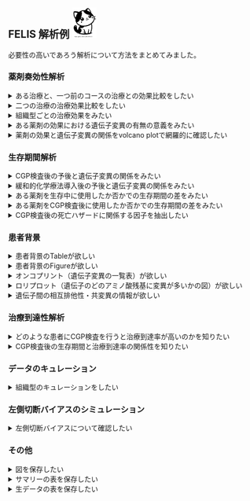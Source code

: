 ## FELIS 解析例 <img src="source/FELIS.png" width=50>
必要性の高いであろう解析について方法をまとめてみました。  
  
  
### 薬剤奏効性解析
<details>
<summary>ある治療と、一つ前のコースの治療との効果比較をしたい</summary>
1. Input C-CAT filesからcase/report CSVファイルを取り込む<br>  
2. Settingから組織型や年齢、治療コースなどの絞り込みを行う<br>  
3. Analysis -> Drug response analysis -> List of drugs used in Palliative CTxボタンを押す<br>  
4. Results -> Drug response -> Tables -> Drug use, by line of treatmentから使用状況を確認する<br>  
5. Analysis -> Drug response analysis -> Choose drugs for treatment effect analysisで治療を選択する<br>
6. Analysis -> Drug response analysis -> Analyze with the setting selected aboveボタンで解析を行う<br>
7. Results -> Drug response -> Time on treatment -> Time on treatment and pre-treatment for the specified treatment, scatter plotで、同一患者群での前治療と指定治療のtime on treatmentの比較を行う<br>
8. Results -> Drug response -> Time on treatment -> Time on treatment and pre-treatment for the specified treatment, KM-curveで、同一患者群での前治療と指定治療のtime on treatmentの比較を行う<br>
<br>
指定の治療を2コース目以降に受けた患者を抽出し、その前の治療とtime on treatmentの期間をカプラン・マイアー法で比較しました。<br>
<br>
<br>
</details>
  
<details>
<summary>二つの治療の治療効果比較をしたい</summary>
1. Input C-CAT filesからcase/report CSVファイルを取り込む<br>  
2. Settingから組織型や年齢、治療コースなどの絞り込みを行う<br>  
3. Analysis -> Drug response analysis -> List of drugs used in Palliative CTxボタンを押す<br>  
4. Results -> Drug response -> Tables -> Drug use, by line of treatmentから使用状況を確認する<br>  
5. Analysis -> Drug response analysis -> Choose drugs for treatment effect analysisで二つ以上の治療を選択する。比較したい2レジメンを、それぞれDrug set 1とDrug set 2に入力する<br>
6. Analysis -> Drug response analysis -> Analyze with the setting selected aboveボタンで解析を行う<br>
7. Results -> Drug response -> Survival after CGP -> Survival and drugで、緩和的化学療法導入後に指定したレジメンで2群で分けた生存曲線を確認する<br>
<br>
とくに、1st lineの治療に限定すると、例えば膵がんの1st line治療としてFOLFIRINOXとGEM + nab-PTXのどちらが生存期間が優れるかの比較ができたりします。<br>
発売が新しい薬剤では左側切断バイアスが強く出るため、治療開始日でマッチングさせた解析も加えました。<br>
<br>
<br>
</details>
  
<details>
<summary>組織型ごとの治療効果をみたい</summary>
1. Input C-CAT filesからcase/report CSVファイルを取り込む<br>  
2. Settingから組織型や年齢、治療コースなどの絞り込みを行う<br>  
3. Analysis -> Drug response analysis -> List of drugs used in Palliative CTxボタンを押す<br>  
4. Results -> Drug response -> Tables -> Drug use, by line of treatmentから使用状況を確認する<br>  
5. Analysis -> Drug response analysis -> Choose drugs for treatment effect analysisで治療を選択する<br>
6. Analysis -> Drug response analysis -> Analyze with the setting selected aboveボタンで解析を行う<br>
7. Results -> Drug response -> Time on treatment -> Time on treatment and pre-treatment for the specified treatment, KM-curveで、遺伝子変異の有無で群分けした指定治療のTime on treatmentをKaplan-Meier法で評価する<br>
<br>
全ての薬剤での治療期間と指定薬剤での治療期間に差がある場合、その遺伝子変異が指定薬剤のbiomarkerである可能性が示唆されます。<br> 
<br>
<br>
</details>
  
<details>
<summary>ある薬剤の効果における遺伝子変異の有無の意義をみたい</summary>
1. Input C-CAT filesからcase/report CSVファイルを取り込む<br>  
2. Settingから組織型や年齢、治療コースなどの絞り込み、探索したい遺伝子の指定を行う<br>  
3. Analysis -> Drug response analysis -> List of drugs used in Palliative CTxボタンを押す<br>  
4. Results -> Drug response -> Tables -> Drug use, by line of treatmentから使用状況を確認する<br>  
5. Analysis -> Drug response analysis -> Choose drugs for treatment effect analysisで治療を選択する<br>
6. Analysis -> Drug response analysis -> Analyze with the setting selected aboveボタンで解析を行う<br>
7. Results -> Drug response -> Time on treatment -> Time on treatment by tissue type, KM-curveで、全ての治療あるいは指定治療のTime on treatmentをKaplan-Meier法で評価する<br>
<br>
全ての薬剤での治療期間と指定薬剤での治療期間に差がある場合、その組織型に指定薬剤が有効ないし無効である可能性が示唆されます。<br> 
<br>
<br>
</details>
  
<details>
<summary>薬剤の効果と遺伝子変異の関係をvolcano plotで網羅的に確認したい</summary>
1. Input C-CAT filesからcase/report CSVファイルを取り込む<br>  
2. Settingから組織型や年齢、治療コースなどの絞り込みを行う<br>  
3. Analysis -> Drug response analysis -> List of drugs used in Palliative CTxボタンを押す<br>  
4. Results -> Drug response -> Tables -> Drug use, by line of treatmentから使用状況を確認する<br>  
5. Analysis -> Drug response analysis -> Choose drugs for treatment effect analysisで治療を選択する<br>
6. Analysis -> Drug response analysis -> Analyze with the setting selected aboveボタンで解析を行う<br>
7. Results -> Drug response -> Response rate -> Volcano plot for objective response rateで奏効性に関連する遺伝子変異を探索する<br>
<br>
右上の赤い遺伝子では変異があると奏効率が高く、左上の青い遺伝子では変異があると奏効率が低くなります。<br> 
<br>
<br>
</details>
  
  
  
### 生存期間解析
<details>
<summary>CGP検査後の予後と遺伝子変異の関係をみたい</summary>
1. Input C-CAT filesからcase/report CSVファイルを取り込む<br>  
2. Settingから組織型や年齢、治療コースなどの絞り込みを行う。とくにGenes of interestで注目する遺伝子セットを指定する。<br>  
3. Analysis -> Survival analysis after CGP test ボタンを押す<br>  
4. Results -> Survival after CGP -> Survival analysis -> Survival after CGP and performance statusから指定遺伝子セットないのいずれかに変異があるか否かで群分けした生存曲線を確認する。<br>
5. Results -> Survival after CGP -> Survival analysis -> Survival after CGP and mutations, forest plotで、変異頻度の高い遺伝子について、変異の有無での2群間での生存期間の比較を行う<br>
6. Results -> Survival after CGP -> Survival analysis -> Survival after CGP and mutations, KM-curveで、変異頻度の高い遺伝子について、変異の有無での2群間での生存曲線の比較を行う<br>
<br>
SettingのTiming for RMST measuring in survival analysis (years) で、forest plotで描画する生存期間(restricted mean survival time)の差を計算する時期を指定します。<br> 
<br>
<br>
</details>

  
<details>
<summary>緩和的化学療法導入後の予後と遺伝子変異の関係をみたい</summary>
1. Input C-CAT filesからcase/report CSVファイルを取り込む<br>  
2. Settingから組織型や年齢、治療コースなどの絞り込みを行う。とくにGenes of interestで注目する遺伝子セットを指定する。<br>  
3. Analysis -> Survival analysis after CTx induction ボタンを押す<br>  
4. Results -> Survival after CTx -> Genetic variants and survival, forest plotで、変異頻度の高い遺伝子について、変異の有無での2群間での生存期間の比較を行う<br>
5. Results -> Survival after CTx -> Genetic variants and survival, KM-curveで、変異頻度の高い遺伝子について、変異の有無での2群間での生存曲線の比較を行う<br>
<br>
左側切断バイアスを補正した場合としない場合で生存曲線が描かれます。<br>
<br>
<br>
</details>

  
<details>
<summary>ある薬剤を生存中に使用したか否かでの生存期間の差をみたい</summary>
1. Input C-CAT filesからcase/report CSVファイルを取り込む<br>  
2. Settingから組織型や年齢、治療コースなどの絞り込みを行う<br>  
3. Analysis -> Drug response analysis -> List of drugs used in Palliative CTxボタンを押す<br>  
4. Results -> Drug response -> Tables -> Drug use, by line of treatmentから使用状況を確認する<br>  
5. Analysis -> Drug response analysis -> Choose drugs for treatment effect analysisで治療を選択する<br>
6. Analysis -> Drug response analysis -> Analyze with the setting selected aboveボタンで解析を行う<br>
7. Results -> Drug response -> Survival after CGP -> Survival and drugで、緩和的化学療法導入後に指定したレジメンを使用したか否かでの2群で分けた生存曲線を確認する<br>
<br>
左側切断バイアスを補正した場合としない場合で生存曲線が描かれます。<br>
<br>
<br>
</details>

  
<details>
<summary>ある薬剤をCGP検査後に使用したか否かでの生存期間の差をみたい</summary>
1. Input C-CAT filesからcase/report CSVファイルを取り込む<br>  
2. Settingから組織型や年齢、治療コースなどの絞り込みを行う<br>  
3. Analysis -> Drug response analysis -> List of drugs used in Palliative CTxボタンを押す<br>  
4. Results -> Drug response -> Tables -> Drug use, by line of treatmentから使用状況を確認する<br>  
5. Analysis -> Drug response analysis -> Choose drugs for treatment effect analysisで治療を選択する<br>
6. Analysis -> Drug response analysis -> Analyze with the setting selected aboveボタンで解析を行う<br>
7. Results -> Drug response -> Survival after CGP -> Survival and drugで、CGP検査後に指定したレジメンを使用したか否か、そして治療を受けなかった群で2〜3群に分けた生存曲線を確認する<br>
<br>
通常のカプラン・マイアー生存曲線が描かれます。<br>
<br>
<br>
</details>

  
<details>
<summary>CGP検査後の死亡ハザードに関係する因子を抽出したい</summary>
1. Input C-CAT filesからcase/report CSVファイルを取り込む<br>  
2. Settingから組織型や年齢、治療コースなどの絞り込みを行う。<br>  
3. Analysis -> Survival analysis after CGP test ボタンを押す<br>  
4. Results -> Survival after CGP -> Survival analysis -> Hazard ratio for survival after CGP -genes から、単変量解析・多変量解析でのハザード比に関係する臨床情報や遺伝子変異を検討する。<br>
5. Results -> Survival after CGP -> Survival analysis -> Hazard ratio for survival after CGP -genes から、単変量解析・多変量解析でのハザード比に関係する臨床情報や遺伝子パターン（クラスタリング）を検討する。<br>
<br>
赤池情報量規準を用いて自動的に変数選択を行っています。<br> 
<br>
<br>
</details>
  
  
  
### 患者背景
<details>
<summary>患者背景のTableが欲しい</summary>
1. Input C-CAT filesからcase/report CSVファイルを取り込む<br>  
2. Settingから組織型や年齢の絞り込みを行う<br>  
3. AnalysisからCase summaryボタンを押す<br>  
4. Results -> Case summaryから結果を確認する<br>  
5. 必要があれば全体をコピーしてWordに保存する<br>
<br>
SettingのFilters on mutation types で選択した遺伝子変異の有無で群分けして表示されます。
<br>
<br>
</details>
  
<details>
<summary>患者背景のFigureが欲しい</summary>
1. Input C-CAT filesからcase/report CSVファイルを取り込む<br>  
2. Settingから組織型や年齢の絞り込みを行う<br>  
3. AnalysisからClustering based on variantsボタンを押す<br>  
4. Results -> Clustering analysis -> Basic dataから結果を確認する<br>  
5. 必要があれば全体をコピーしてWordに保存する<br>  
<br>
Driverの項目は、何らかのがん化変異(C-CAT evidence level "F")が検出された症例か否かを示します。<br>
Pts with recommended CTxはエキスパートパネルで推奨治療があった症例の割合を意味します。<br>
Pts received recommended CTxは推奨治療を実際に受けた症例の割合を意味します。<br>
Median time from CTx to CGPは緩和的化学療法開始日からCGP検査日までの期間の中央値を意味します。<br>
Median time from CGP to deathはCGP検査日から死亡までの期間のKaplan-Meier法での中央値を意味します。<br> 
<br>
<br>
</details>

<details>
<summary>オンコプリント（遺伝子変異の一覧表）が欲しい</summary>
1. Input C-CAT filesからcase/report CSVファイルを取り込む<br>  
2. Settingから組織型や年齢の絞り込みを行う<br>  
3. AnalysisからOncoprintボタンを押す<br>  
4. Results -> Oncoprint -> Figures -> Oncoprintから結果を確認する<br>  
5. AnalysisからMutation rate of each gene for each histologyボタンを押す<br>  
6. Results -> Variation by histologyから組織型ごとにどの遺伝子変異の頻度が高いのかを確認する<br>  
<br>
描画した元データはDownloadable tableからExcelファイルでダウンロード可能です。<br> 
<br>
<br>
</details>

<details>
<summary>ロリプロット（遺伝子のどのアミノ酸残基に変異が多いかの図）が欲しい</summary>
1. Input C-CAT filesからcase/report CSVファイルを取り込む<br>  
2. Settingから組織型や年齢の絞り込みを行う。3列目のGene for lolliplotから遺伝子を指定する。<br>  
3. AnalysisからOncoprintボタンを押す<br>  
4. Results -> Oncoprint -> Figures -> Lolliplot for the selected geneから結果を確認する<br>  
<br>
描画した元データはDownloadable tableからExcelファイルでダウンロード可能です。<br> 
現状ではエキソンスキッピングやイントロンの変異には対応していません。<br> 
<br>
<br>
</details>
  
<details>
<summary>遺伝子間の相互排他性・共変異の情報が欲しい</summary>
1. Input C-CAT filesからcase/report CSVファイルを取り込む<br>  
2. Settingから組織型や年齢の絞り込みを行う<br>  
3. AnalysisからMutually exclusive or co-occurring mutationボタンを押す<br>  
4. Results -> Mutually exclusivityから結果を確認する<br>  
<br>
X軸の遺伝子とY軸の遺伝子の交わるセルの色が青いと両者は相互排他的、赤いと共変異の関係です。<br> 
<br>
<br>
</details>
  
  
  
### 治療到達性解析
<details>
<summary>どのような患者にCGP検査を行うと治療到達率が高いのかを知りたい</summary>
1. Input C-CAT filesからcase/report CSVファイルを取り込む<br>  
2. Settingから組織型や年齢、治療コースなどの絞り込みを行う。とくにGenes of interestで注目する遺伝子セットを指定する。<br>  
3. Analysis -> CGP benefit prediction analysis ボタンを押す<br>  
4. Results -> CGP benefit prediction -> Factors lesding to treatment -> Factors lesding to treatment, pre-CGP, Nomogram から、検査前に得られる患者の臨床情報に基づいて治療到達率を予測するノモグラムを得る。<br>
5. Results -> CGP benefit prediction -> Factors lesding to treatment -> Factors lesding to treatment, pre-CGP, Odds ratio から、検査前に得られる患者の臨床情報が治療到達率に与える影響を単変量・多変量で解析する。<br>
6. Results -> CGP benefit prediction -> Factors lesding to treatment -> ROC curve of nomogram から、ノモグラムによる予測の精度をROC曲線で確認する。<br>
7. Results -> CGP benefit prediction -> Factors lesding to treatment -> Factors lesding to treatment, decision curve から、ノモグラムによる予測の臨床的有用性をdecision curve analysisで評価した結果を確認する。<br>
8. Results -> CGP benefit prediction -> Factors lesding to treatment -> Analyze your data から、特定の患者さんの情報を入力すると治療到達率が予想される。<br>
<br>
Decision curve analysisについては<a href="https://mskcc-epi-bio.github.io/decisioncurveanalysis/index.html">こちら</a>や<a href="https://github.com/MANO-B/FELIS/blob/main/decision_curve_analysis.md">こちら</a>を参照下さい。<br> 
<br>
<br>
</details>

<details>
<summary>CGP検査後の生存期間と治療到達率の関係性を知りたい</summary>
1. Input C-CAT filesからcase/report CSVファイルを取り込む<br>  
2. Settingから組織型や年齢、治療コースなどの絞り込みを行う。とくにGenes of interestで注目する遺伝子セットを指定する。<br>  
3. Analysis -> Survival analysis after CGP test ボタンを押す<br>  
4. Results -> Survival after CGP -> Survival analysis -> Survival period and treatment reach rate から、CGP検査後の生存期間と治療到達率について移動平均を取ったグラフを確認する。<br>
<br>
CGP検査後に短期で死亡する患者は治療到達率が低いため、いかに予後が悪そうな患者さんに早めに検査を行うか、そしてPSが保たれ一定程度の生存期間がある患者さんに検査を行うかが重要と思われます。<br>
<br>
<br>
</details>
  
  
  
### データのキュレーション
<details>
<summary>組織型のキュレーションをしたい</summary>
2019年ころの症例を中心にして、詳細な組織型が登録されていない場合があります。<br>
各病院の担当者が入力した手入力の情報を基にして再分類することが可能です。<br>
1. Input C-CAT filesからcase/report CSVファイルを取り込む<br>  
2. Settingから組織型や年齢の絞り込みを行う<br>  
3. AnalysisからOncoprintボタンを押す<br>  
4. Oncoprint -> Downloadable tableの左上のExcelボタンから結果をダウンロードする<br>  
5. P列（病理診断名）、Q列（臨床診断名）、R列（提出検体の病理診断名）を参考に、S列（がん種.OncoTree.）を修正する<br>
6. Input C-CAT files -> Correspondence table between ID and histology (CSV) -> Download CSV file templateボタンを押し保存する<br>  
7. 5で作成した表のハッシュID列とがん種.OncoTree.列の内容をID列とHistology列に貼り付ける<br>  
8. Input C-CAT files -> Correspondence table between ID and histology (CSV)から作成したCSVファイルを取り込む<br>  
<br>
「がん種.OncoTree.」の記載と「がん種.OncoTree.LEVEL1.」の記載が同じ症例だけキュレーションすると労力が少ないと思います。<br>
<br>
<br>
</details>
  
  
  
### 左側切断バイアスのシミュレーション
<details>
<summary>左側切断バイアスについて確認したい</summary>
C-CATのデータのように、生存期間の測定開始日と検査日（観察開始日）が異なる場合、通常のカプラン・マイアー法では生存期間の推定が困難です。<br>
生存期間の測定開始日から検査日まで、全症例が生存している、Immortal biasが存在しているからです。<br>
生存期間の測定開始日から検査日までの生存期間と、検査日から最終観察日までの生存期間に分割すると、バイアスの一部が解消されます。<br>
ただし、「CGP検査を受けた患者は受けなかった患者と何が違うのか」は究極的にはわからず、ある程度の選択バイアスの解消は不可能と考えます。<br>
1. Results -> Bias correction simulation -> An example of bias adjustmentを開く。<br>  
2. お好みに応じてパラメタを調整する<br>  
3. Left-truncation bias adjustment simulationボタンを押す<br>  
4. 真の生存曲線、通常のカプラン・マイアー生存曲線、CGP検査前後で分割した生存曲線、ベイズ推定でのバイアス解消手法による生存曲線が描画されます。<br>  
<br>
概ね良好なバイアスの補正ができているのではないでしょうか。<br>
<br>
<br>
</details>

  
  
### その他
<details>
<summary>図を保存したい</summary>
図を右クリックし、拡張子を.pngとして名前をつけて保存して下さい。<br>
<br>
<br>
</details>
  

<details>
<summary>サマリーの表を保存したい</summary>
保存して下さい。<br>
<br>
<br>
</details>
  

<details>
<summary>生データの表を保存したい</summary>
左上にあるボタンでエクセルファイルあるいはCSVファイルなどで名前をつけて保存して下さい。<br>
<br>
<br>
</details>
  


